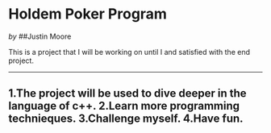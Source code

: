 Holdem Poker Program
===

*by*
##Justin Moore

This is a project that I will be working on
until I and satisfied with the end project.

---
 **1.The project will be used to dive deeper in the language of c++.**
 **2.Learn more programming technieques.**
 **3.Challenge myself.**
 **4.Have fun.**
---
